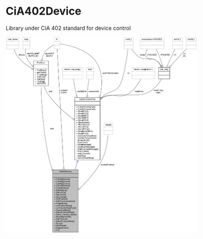# CiA402Device
Library under CiA 402 standard for device control


![Main class collaboration graph](docs/classCiA402Device__coll__graph.png "Main class collaboration graph")
